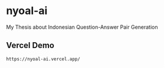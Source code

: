 # nyoal-ai
My Thesis about Indonesian Question-Answer Pair Generation

## Vercel Demo
```
https://nyoal-ai.vercel.app/
```
